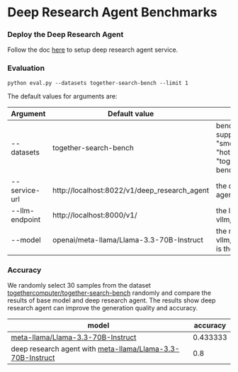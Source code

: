 # Deep Research Agent Benchmarks

### Deploy the Deep Research Agent

Follow the doc [here](https://github.com/opea-project/GenAIExamples/tree/main/DeepResearchAgent) to setup deep research agent service.

### Evaluation

```
python eval.py --datasets together-search-bench --limit 1
```

The default values for arguments are:

| Argument       | Default value                                | Description                                                                                         |
| -------------- | -------------------------------------------- | --------------------------------------------------------------------------------------------------- |
| --datasets     | together-search-bench                        | benchmark datasets, supports "smolagents:simpleqa", "hotpotqa", "simpleqa", "together-search-bench" |
| --service-url  | http://localhost:8022/v1/deep_research_agent | the deep research agent endpoint                                                                    |
| --llm-endpoint | http://localhost:8000/v1/                    | the llm endpoint, like vllm, for llm as judge                                                       |
| --model        | openai/meta-llama/Llama-3.3-70B-Instruct     | the model id served by vllm, the prefix openai is the format of litellm                             |

### Accuracy

We randomly select 30 samples from the dataset [togethercomputer/together-search-bench](https://huggingface.co/datasets/togethercomputer/together-search-bench) randomly and compare the results of base model and deep research agent. The results show deep research agent can improve the generation quality and accuracy.

| model                                                                                                                  | accuracy |
| ---------------------------------------------------------------------------------------------------------------------- | -------- |
| [meta-llama/Llama-3.3-70B-Instruct](https://huggingface.co/meta-llama/Llama-3.3-70B-Instruct)                          | 0.433333 |
| deep research agent with [meta-llama/Llama-3.3-70B-Instruct](https://huggingface.co/meta-llama/Llama-3.3-70B-Instruct) | 0.8      |
